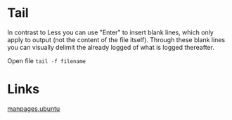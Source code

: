 # Tail

In contrast to Less you can use "Enter" to insert blank lines, which only apply to output (not the content of the file itself). Through these blank lines you can visually delimit the already logged of what is logged thereafter.

Open file `tail -f filename`

# Links
[manpages.ubuntu](http://manpages.ubuntu.com/manpages/precise/en/man1/tail.1posix.html)